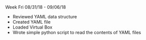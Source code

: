 Week Fri 08/31/18 - 09/06/18

 - Reviewed YAML data structure
 - Created YAML file
 - Loaded Virtual Box
 - Wrote simple python script to read the contents of YAML files
